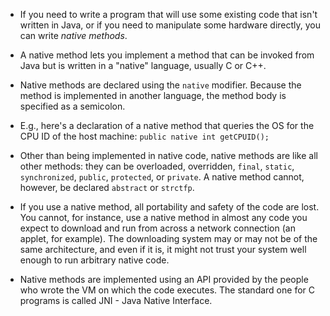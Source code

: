- If you need to write a program that will use some existing code that isn't written in Java, or if you need to manipulate some hardware directly, you can write *native methods*. 

- A native method lets you implement a method that can be invoked from Java but is written in a "native" language, usually C or C++.

- Native methods are declared using the `native` modifier. Because the method is implemented in another language, the method body is specified as a semicolon.

- E.g., here's a declaration of a native method that queries the OS for the CPU ID of the host machine:
		`public native int getCPUID();`

- Other than being implemented in native code, native methods are like all other methods: they can be overloaded, overridden, `final`, `static`, `synchronized`, `public`, `protected`, or `private`. A native method cannot, however, be declared `abstract` or `strctfp`.

- If you use a native method, all portability and safety of the code are lost. You cannot, for instance, use a native method in almost any code you expect to download and run from across a network connection (an applet, for example). The downloading system may or may not be of the same architecture, and even if it is, it might not trust your system well enough to run arbitrary native code.

- Native methods are implemented using an API provided by the people who wrote the VM on which the code executes. The standard one for C programs is called JNI - Java Native Interface.

